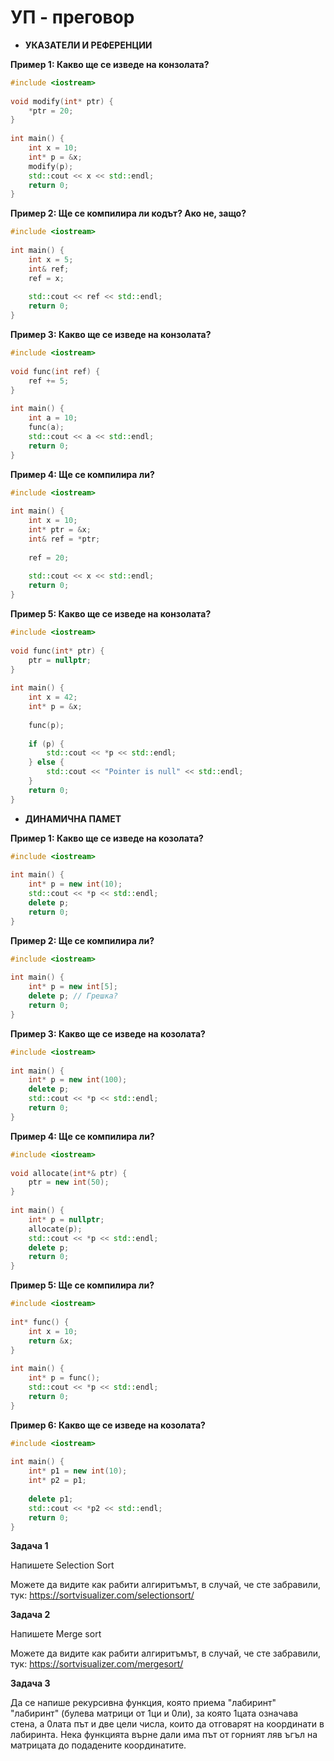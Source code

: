 # УП - преговор
 
* **УКАЗАТЕЛИ И РЕФЕРЕНЦИИ**
 
**Пример 1: Какво ще се изведе на конзолата?**
```c++
#include <iostream>
 
void modify(int* ptr) {
    *ptr = 20;
}
 
int main() {
    int x = 10;
    int* p = &x;
    modify(p);
    std::cout << x << std::endl;
    return 0;
}
```
 
**Пример 2: Ще се компилира ли кодът? Ако не, защо?**
 
```c++
#include <iostream>
 
int main() {
    int x = 5;
    int& ref;
    ref = x;
 
    std::cout << ref << std::endl;
    return 0;
}
```
**Пример 3: Какво ще се изведе на конзолата?**
 
```c++
#include <iostream>
 
void func(int ref) {
    ref += 5;
}
 
int main() {
    int a = 10;
    func(a);
    std::cout << a << std::endl;
    return 0;
}
```
 
**Пример 4: Ще се компилира ли?**
 
```c++
#include <iostream>
 
int main() {
    int x = 10;
    int* ptr = &x;
    int& ref = *ptr;
 
    ref = 20;
 
    std::cout << x << std::endl;
    return 0;
}
```
 
**Пример 5: Какво ще се изведе на конзолата?**
 
```c++
#include <iostream>
 
void func(int* ptr) {
    ptr = nullptr;
}
 
int main() {
    int x = 42;
    int* p = &x;
 
    func(p);
 
    if (p) {
        std::cout << *p << std::endl;
    } else {
        std::cout << "Pointer is null" << std::endl;
    }
    return 0;
}
```
 
* **ДИНАМИЧНА ПАМЕТ**
 
**Пример 1: Какво ще се изведе на козолата?**
 
```c++
#include <iostream>
 
int main() {
    int* p = new int(10);
    std::cout << *p << std::endl;
    delete p;
    return 0;
}
```
 
**Пример 2: Ще се компилира ли?**
 
```c++
#include <iostream>
 
int main() {
    int* p = new int[5];
    delete p; // Грешка?
    return 0;
}
```
 
**Пример 3: Какво ще се изведе на козолата?**
 
```c++
#include <iostream>
 
int main() {
    int* p = new int(100);
    delete p;
    std::cout << *p << std::endl;
    return 0;
}
```
 
**Пример 4: Ще се компилира ли?**
 
```c++
#include <iostream>
 
void allocate(int*& ptr) {
    ptr = new int(50);
}
 
int main() {
    int* p = nullptr;
    allocate(p);
    std::cout << *p << std::endl;
    delete p;
    return 0;
}
```
 
**Пример 5: Ще се компилира ли?**
 
```c++
#include <iostream>
 
int* func() {
    int x = 10;
    return &x;
}
 
int main() {
    int* p = func();
    std::cout << *p << std::endl;
    return 0;
}
```
 
**Пример 6: Какво ще се изведе на козолата?**
 
```c++
#include <iostream>
 
int main() {
    int* p1 = new int(10);
    int* p2 = p1;
 
    delete p1;
    std::cout << *p2 << std::endl;
    return 0;
}
```

**Задача 1**

Напишете Selection Sort

Можете да видите как рабити алгиритъмът, в случай, че сте забравили, тук:
https://sortvisualizer.com/selectionsort/

**Задача 2**

Напишете Merge sort

Можете да видите как рабити алгиритъмът, в случай, че сте забравили, тук:
https://sortvisualizer.com/mergesort/

**Задача 3**

Да се напише рекурсивна функция, която приема "лабиринт" "лабиринт" (булева матрици от 1ци и 0ли), за която 1цата означава стена, а 0лата път и две цели числа, които да отговарят на координати в лабиринта. Нека функцията върне дали има път от горният ляв ъгъл на матрицата до подадените координатите.